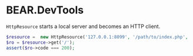 # BEAR.DevTools

`HttpResource` starts a local server and becomes an HTTP client.

```php
$resource =  new HttpResource('127.0.0.1:8099', '/path/to/index.php',  '/path/to/curl.log');
$ro = $resource->get('/');
assert($ro->code === 200);
```


